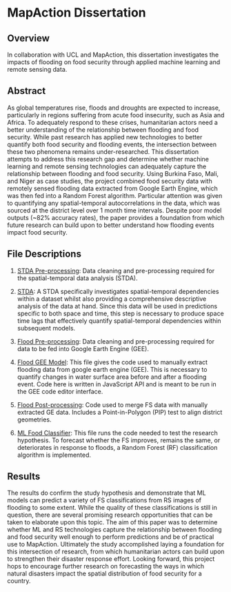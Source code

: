 # MapAction Dissertation 

## Overview

In collaboration with UCL and MapAction, this dissertation investigates the impacts of flooding on food security through applied machine learning and remote sensing data. 

## Abstract

As global temperatures rise, floods and droughts are expected to increase, particularly in regions suffering from acute food insecurity, such as Asia and Africa. To adequately respond to these crises, humanitarian actors need a better understanding of the relationship between flooding and food security. While past research has applied new technologies to better quantify both food security and flooding events, the intersection between these two phenomena remains under-researched. This dissertation attempts to address this research gap and determine whether machine learning and remote sensing technologies can adequately capture the relationship between flooding and food security. Using Burkina Faso, Mali, and Niger as case studies, the project combined food security data with remotely sensed flooding data extracted from Google Earth Engine, which was then fed into a Random Forest algorithm. Particular attention was given to quantifying any spatial-temporal autocorrelations in the data, which was sourced at the district level over 1 month time intervals. Despite poor model outputs (~82% accuracy rates), the paper provides a foundation from which future research can build upon to better understand how flooding events impact food security.

## File Descriptions
1. [STDA Pre-processing]( https://github.com/Claudia-Offner/MapActionDissertation/blob/master/STDA_preprocessing.ipynb): Data cleaning and pre-processing required for the spatial-temporal data analysis (STDA).

2. [STDA]( https://github.com/Claudia-Offner/MapActionDissertation/blob/master/1%20-%20STDA.ipynb): A STDA specifically investigates spatial-temporal dependencies within a dataset whilst also providing a comprehensive descriptive analysis of the data at hand. Since this data will be used in predictions specific to both space and time, this step is necessary to produce space time lags that effectively quantify spatial-temporal dependencies within subsequent models.

3. [Flood Pre-processing]( https://github.com/Claudia-Offner/MapActionDissertation/blob/master/2a%20-%20Flood_preprocessing.ipynb): Data cleaning and pre-processing required for data to be fed into Google Earth Engine (GEE). 

4. [Flood GEE Model]( https://github.com/Claudia-Offner/MapActionDissertation/blob/master/2b%20-%20Flood_GEE.js): This file gives the code used to manually extract flooding data from google earth engine (GEE). This is necessary to quantify changes in water surface area before and after a flooding event. Code here is written in JavaScript API and is meant to be run in the GEE code editor interface. 

5. [Flood Post-processing]( https://github.com/Claudia-Offner/MapActionDissertation/blob/master/2c%20-%20Flood_postprocessing.ipynb): Code used to merge FS data with manually extracted GE data. Includes a Point-in-Polygon (PIP) test to align district geometries. 

6. [ML Food Classifier]( https://github.com/Claudia-Offner/MapActionDissertation/blob/master/3%20-%20ML_food_classifier.ipynb): This file runs the code needed to test the research hypothesis. To forecast whether the FS improves, remains the same, or deteriorates in response to floods, a Random Forest (RF) classification algorithm is implemented.

## Results
The results do confirm the study hypothesis and demonstrate that ML models can predict a variety of FS classifications from RS images of flooding to some extent. While the quality of these classifications is still in question, there are several promising research opportunities that can be taken to elaborate upon this topic. The aim of this paper was to determine whether ML and RS technologies capture the relationship between flooding and food security well enough to perform predictions and be of practical use to MapAction. Ultimately the study accomplished laying a foundation for this intersection of research, from which humanitarian actors can build upon to strengthen their disaster response effort. Looking forward, this project hops to encourage further research on forecasting the ways in which  natural disasters impact the spatial distribution of food security for a country. 

